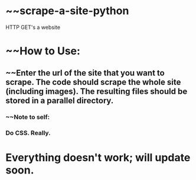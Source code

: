 # ~~scrape-a-site-python
HTTP GET's a website

# ~~How to Use:

## ~~Enter the url of the site that you want to scrape. The code should scrape the whole site (including images). The resulting files should be stored in a parallel directory.

### ~~Note to self:
### Do CSS. Really.

# Everything doesn't work; will update soon.
